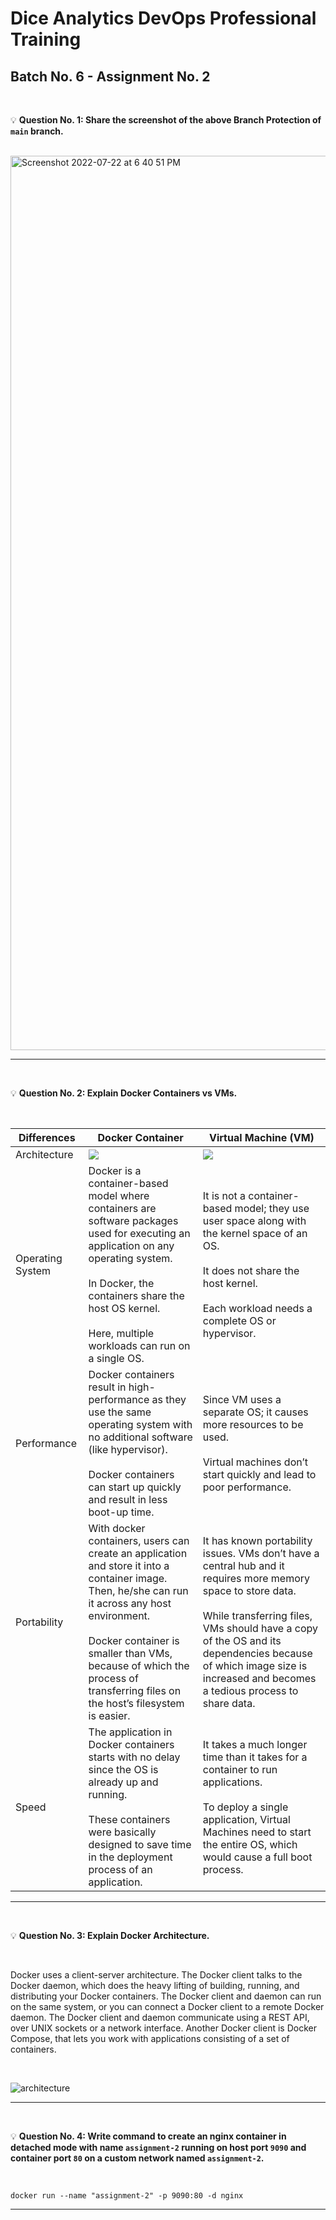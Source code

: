# Dice Analytics DevOps Professional Training
## Batch No. 6 - Assignment No. 2

<br />

:bulb: **Question No. 1: Share the screenshot of the above Branch Protection of `main` branch.**

<br />

<img width="1431" alt="Screenshot 2022-07-22 at 6 40 51 PM" src="https://user-images.githubusercontent.com/101370133/180451492-c66bf213-cd03-470c-b9e6-b02130478c74.png">

---

<br />

:bulb: **Question No. 2: Explain Docker Containers vs VMs.**

<br />

| Differences | Docker Container | Virtual Machine (VM) |
| -- | -- | -- |
| Architecture | <img src=https://user-images.githubusercontent.com/101370133/180460388-5547b904-c021-4853-a6f7-7c0df0471919.png /> | <img src=https://user-images.githubusercontent.com/101370133/180460488-1469d57f-6577-4a8e-bf20-8821284c1b0f.png /> |
| Operating System | Docker is a container-based model where containers are software packages used for executing an application on any operating system.<br /><br />In Docker, the containers share the host OS kernel.<br /><br />Here, multiple workloads can run on a single OS. | It is not a container-based model; they use user space along with the kernel space of an OS.<br /><br />It does not share the host kernel.<br /><br />Each workload needs a complete OS or hypervisor. |
| Performance | Docker containers result in high-performance as they use the same operating system with no additional software (like hypervisor).<br /><br />Docker containers can start up quickly and result in less boot-up time. | Since VM uses a separate OS; it causes more resources to be used.<br /><br />Virtual machines don’t start quickly and lead to poor performance. |
| Portability | With docker containers, users can create an application and store it into a container image. Then, he/she can run it across any host environment.<br /><br />Docker container is smaller than VMs, because of which the process of transferring files on the host’s filesystem is easier. | It has known portability issues. VMs don’t have a central hub and it requires more memory space to store data.<br /><br />While transferring files, VMs should have a copy of the OS and its dependencies because of which image size is increased and becomes a tedious process to share data. |
| Speed | The application in Docker containers starts with no delay since the OS is already up and running.<br /><br />These containers were basically designed to save time in the deployment process of an application. | It takes a much longer time than it takes for a container to run applications.<br /><br />To deploy a single application, Virtual Machines need to start the entire OS, which would cause a full boot process.

---

<br />

:bulb: **Question No. 3: Explain Docker Architecture.**

<br />

Docker uses a client-server architecture. The Docker client talks to the Docker daemon, which does the heavy lifting of building, running, and distributing your Docker containers. The Docker client and daemon can run on the same system, or you can connect a Docker client to a remote Docker daemon. The Docker client and daemon communicate using a REST API, over UNIX sockets or a network interface. Another Docker client is Docker Compose, that lets you work with applications consisting of a set of containers.

<br />

![architecture](https://user-images.githubusercontent.com/101370133/180474083-b9cf475c-7da1-481a-9ab7-215f5558282f.svg)

---

<br />

:bulb: **Question No. 4: Write command to create an nginx container in detached mode with name `assignment-2` running on host port `9090` and container port `80` on a custom network named `assignment-2`.**

<br />

```
docker run --name "assignment-2" -p 9090:80 -d nginx
```

---
